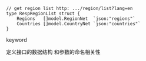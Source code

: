 
```
// get region list http: .../region/list?lang=en
type RespRegionList struct {
	Regions   []model.RegionNet  `json:"regions"`
	Countries []model.CountryNet `json:"countries"`
}
```

keyword

定义接口的数据结构 和参数的命名相关性
